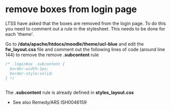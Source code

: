 # remove boxes from login page

LTSS have asked that the boxes are removed from the login page. To do this you need to comment out a rule in the stylesheet. This needs to be done for each 'theme'.

Go to **/data/apache/htdocs/moodle/theme/ucl-blue** and edit the **fw\_layout.css** file and comment out the following lines of code (around line 144) to remove the remove **.subcontent** rule

``` java
/* .loginbox .subcontent {
  border-width:1px;
  border-style:solid;
} */
 
```

The **.subcontent** rule is already defined in **styles\_layout.css**

-   See also Remedy/ARS ISH0046159

